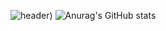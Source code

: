 ![header](https://capsule-render.vercel.app/api?text=JISOO%20KIM&type=slice&color=F6C492&height=300&section=header&fontSize=100&fontColor=ffffff))
![Anurag's GitHub stats](https://github-readme-stats.vercel.app/api?username=jisu&theme=omni&show_icons=true)
